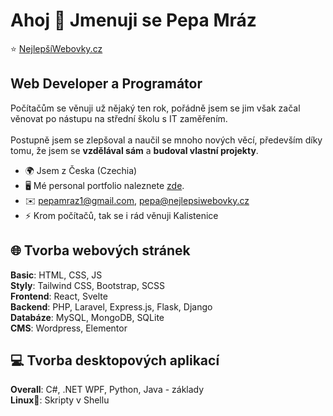 Ahoj 👋 Jmenuji se Pepa Mráz
==========================

⭐ <a href="https://nejlepsiwebovky.cz" target="_blank">NejlepšíWebovky.cz</a>

Web Developer a Programátor
---------------------------
Počítačům se věnuji už nějaký ten rok, pořádně jsem se jim však začal věnovat po nástupu na střední školu s IT zaměřením.<br><br>
Postupně jsem se zlepšoval a naučil se mnoho nových věcí, především díky tomu, že jsem se <strong>vzdělával sám</strong> a <strong>budoval vlastní projekty</strong>.

* 🌍  Jsem z Česka (Czechia)
* 🖥️  Mé personal portfolio naleznete [zde](http://pepamraz.cz).
* ✉️  [pepamraz1@gmail.com](mailto:pepamraz1@gmail.com), [pepa@nejlepsiwebovky.cz](mailto:pepa@nejlepsiwebovky.cz)
* ⚡  Krom počítačů, tak se i rád věnuji Kalistenice

## 🌐 Tvorba webových stránek
<strong>Basic</strong>: HTML, CSS, JS<br>
<strong>Styly</strong>: Tailwind CSS, Bootstrap, SCSS<br>
<strong>Frontend</strong>: React, Svelte<br>
<strong>Backend</strong>: PHP, Laravel, Express.js, Flask, Django<br>
<strong>Databáze</strong>: MySQL, MongoDB, SQLite<br>
<strong>CMS</strong>: Wordpress, Elementor<br>

## 💻 Tvorba desktopových aplikací
<strong>Overall</strong>: C#, .NET WPF, Python, Java - základy<br>
<strong>Linux</strong>🐧: Skripty v Shellu<br>
